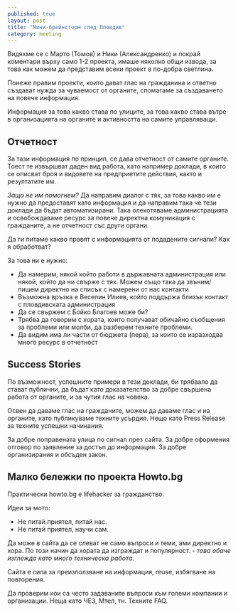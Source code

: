 ```yaml
---
published: true
layout: post
title: "Мини-брейнсторм след Пловдив"
category: meeting
---
```


Видяхме се с Марто (Томов) и Ники (Александренко) и покрай коментари върху само 1-2 проекта, имаше няколко общи извода, за това как можем да представим всеки проект в по-добра светлина.

Понеже правим проекти, които дават глас на гражданина и ответно създават нужда за чуваемост от органите, спомагаме за създаването на повече информация.

Информация за това какво става по улиците, за това какво става вътре в организацията на органите и активността на самите управляващи.

## Отчетност
За тази информация по принцип, се дава отчетност от самите органите. Тоест те извършват даден вид работа, като например доклади, в които се описват броя и видовете на предприетите действия, както и резултатите им.

*Защо не им помогнем?* Да направим диалог с тях, за това какво им е нужно да предоставят като информация и да направим така че тези доклади да бъдат автоматизирани. Така олекотяваме администрацията и освобождаваме ресурс за повече директна комуникация с гражданите, а не отчетност със други органи.

Да ги питаме какво правят с информацията от подадените сигнали? Как я обработват?

За това ни е нужно:

 - Да намерим, някой който работи в държавната администрация или някой, който да ни свърже с тях. Можем също така да звъним/пишем директно на списък с намерени от нас контакти
 - Възможна връзка е Веселин Илиев, който поддържа близък контакт с пловдивската администрация
 - Да се свържем с Бойко Благоев може би?
 - Трябва да говорим с хората, които получават обичайно съобщения за проблеми или молби, да разберем техните проблеми.
 - Да видим има ли части от бюджета (пера), за които се изразходва много ресурс в отчетност

## Success Stories    
По възможност, успешните примери в тези доклади, би трябвало да стават публични, да бъдат като доказателство за добре свършена работа от органите, и за чутия глас на човека.

Освен да даваме глас на гражданите, можем да даваме глас и на органите, като публикуваме техните усърдия. Нещо като Press Release за техните успешни начинания. 

За добре поправената улица по сигнал през сайта. За добре оформения отговор по заявление за достъп до информация. За добре организирания и обсъден закон.

## Малко бележки по проекта Howto.bg
Практически howto.bg е lifehacker за гражданство.

Идеи за мото:
 - Не питай приятел, питай нас.
 - Не питай приятел, научи сам.

Да може в сайта да се слеват не само въпроси и теми, ами директно и хора. По този начин да хората да изграждат и популярност. - *това обаче изглежда като много техническа работа.*

Сайта е сила за преизползване на информация, reuse, избягване на повторения.

Да проверим кои са често задаваните въпроси към големи компании и организации.  Неща като ЧЕЗ, Мтел, тн. Техните FAQ.